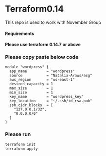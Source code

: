 # Terraform0.14
This repo is used to work with November Group

#### Requirements
#### Please use terraform 0.14.7 or above

### Please copy paste below code 
```
module "wordpress" {
  app_name         = "wordpress"
  source           = "Natalia-A/aws/asg"
  aws_region       = "us-east-1"
  desired_capacity = 1
  max_size         = 1
  min_size         = 1
  key_name         = "wordpress_key"
  key_location     = "~/.ssh/id_rsa.pub"
  ssh_cidr_blocks  = [
    "127.0.0.1/32",
    "0.0.0.0/0"
  ]
}
```

### Please run 
```
terraform init
terraform apply
```